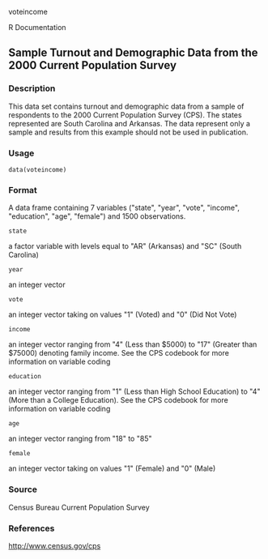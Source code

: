 voteincome

R Documentation

## Sample Turnout and Demographic Data from the 2000 Current Population Survey

### Description

This data set contains turnout and demographic data from a sample of
respondents to the 2000 Current Population Survey (CPS). The states
represented are South Carolina and Arkansas. The data represent only a sample
and results from this example should not be used in publication.

### Usage

    data(voteincome)

### Format

A data frame containing 7 variables ("state", "year", "vote", "income",
"education", "age", "female") and 1500 observations.

`state`

a factor variable with levels equal to "AR" (Arkansas) and "SC" (South
Carolina)

`year`

an integer vector

`vote`

an integer vector taking on values "1" (Voted) and "0" (Did Not Vote)

`income`

an integer vector ranging from "4" (Less than \$5000) to "17" (Greater than
\$75000) denoting family income. See the CPS codebook for more information on
variable coding

`education`

an integer vector ranging from "1" (Less than High School Education) to "4"
(More than a College Education). See the CPS codebook for more information on
variable coding

`age`

an integer vector ranging from "18" to "85"

`female`

an integer vector taking on values "1" (Female) and "0" (Male)

### Source

Census Bureau Current Population Survey

### References

<http://www.census.gov/cps>


